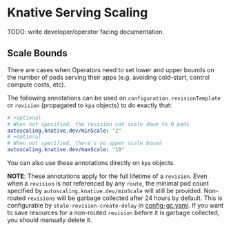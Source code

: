 # Knative Serving Scaling

TODO: write developer/operator facing documentation.

## Scale Bounds

There are cases when Operators need to set lower and upper bounds on the number
of pods serving their apps (e.g. avoiding cold-start, control compute costs,
etc).

The following annotations can be used on `configuration.revisionTemplate` or
`revision` (propagated to `kpa` objects) to do exactly that:

```yaml
# +optional
# When not specified, the revision can scale down to 0 pods
autoscaling.knative.dev/minScale: "2"
# +optional
# When not specified, there's no upper scale bound
autoscaling.knative.dev/maxScale: "10"
```

You can also use these annotations directly on `kpa` objects.

**NOTE**: These annotations apply for the full lifetime of a `revision`.
Even when a `revision` is not referenced by any `route`, the minimal pod count
specified by `autoscaling.knative.dev/minScale` will still be provided. Non-routed
`revisions` will be garbage collected after 24 hours by default. This is
configurable by `stale-revision-create-delay` in [config-gc.yaml](/config/config-gc.yaml).
If you want to save resources for a non-routed `revision` before it is garbage
collected, you should manually delete it.
